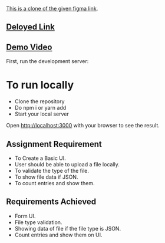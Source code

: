 [This is a clone of the given figma link](https://www.figma.com/file/cZ6TEMLMmKa9cys8eJPY8V/component-screens-flow-UI?type=design&node-id=0%3A1&mode=design&t=Mo9gPY10Kub4JU3Y-1).

## [Deloyed Link](https://zag-form.vercel.app/)

## [Demo Video](https://drive.google.com/file/d/1imBAsRhGbzS2KC5n-T6XrrZk4q7Wy37R/view?usp=sharing)

First, run the development server:

# To run locally 

* Clone the repository
* Do npm i or yarn add
* Start your local server

Open [http://localhost:3000](http://localhost:3000) with your browser to see the result.

## Assignment Requirement
* To Create a Basic UI.
* User should be able to upload a file locally.
* To validate the type of the file.
* To show file data if JSON.
* To count entries and show them.

## Requirements Achieved
* Form UI.
* File type validation.
* Showing data of file if the file type is JSON.
* Count entries and show them on UI.





